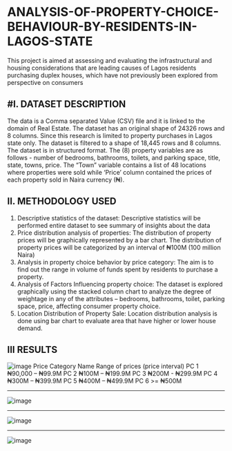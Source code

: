 # ANALYSIS-OF-PROPERTY-CHOICE-BEHAVIOUR-BY-RESIDENTS-IN-LAGOS-STATE
This project is aimed at assessing and evaluating the infrastructural and housing considerations that are leading causes of Lagos residents purchasing duplex houses, which have not previously been explored from perspective on consumers

#I. DATASET DESCRIPTION
---------------------------
The data is a Comma separated Value (CSV) file and it is linked to the domain of Real Estate. The dataset has an original shape of 24326 rows and 8 columns. Since this research is limited to property purchases in Lagos state only. The dataset is filtered to a shape of 18,445 rows and 8 columns. The dataset is in structured format. The (8) property variables are as follows - number of bedrooms, bathrooms, toilets, and parking space, title, state, towns, price. The “Town” variable contains a list of 48 locations where properties were sold while ‘Price’ column contained the prices of each property sold in Naira currency (₦).  

II. METHODOLOGY USED
---------------------
1. Descriptive statistics of the dataset: Descriptive statistics will be performed entire dataset to see summary of insights about the data
2. Price distribution analysis of properties: The distribution of property prices will be graphically represented by a bar chart. The distribution of property prices will be categorized by an interval of ₦100M (100 million Naira)
3. Analysis in property choice behavior by price category: The aim is to find out the range in volume of funds spent by residents to purchase a property.
4. Analysis of Factors Influencing property choice: The dataset is explored graphically using the stacked column chart to analyze the degree of weightage in any of the attributes – bedrooms, bathrooms, toilet, parking space, price, affecting consumer property choice.
5. Location Distribution of Property Sale: Location distribution analysis is done using bar chart to evaluate area that have higher or lower house demand.


III RESULTS
-------------------------

![image](https://user-images.githubusercontent.com/61459286/215339485-603615d5-c6a6-4eb4-b389-049ab2823ef3.png)
Price Category Name	Range of prices (price interval)
PC 1	₦90,000 – ₦99.9M
PC 2	₦100M – ₦199.9M
PC 3	₦200M - ₦299.9M
PC 4	₦300M – ₦399.9M
PC 5	₦400M – ₦499.9M
PC 6	>= ₦500M
_______________________
![image](https://user-images.githubusercontent.com/61459286/215339819-c6d9b7c2-1e2a-4294-ba87-848c337d3044.png)

________________________
![image](https://user-images.githubusercontent.com/61459286/215339956-603ae7a4-889b-4c65-a3cb-b840de1600d5.png)

________________________
![image](https://user-images.githubusercontent.com/61459286/215340174-06ccea50-a9d2-4a60-bae0-5eb6d8cb5171.png)






